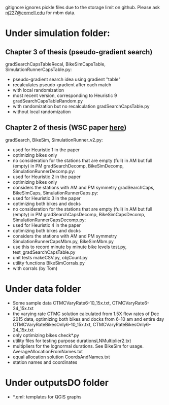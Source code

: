 gitignore ignores pickle files due to the storage limit on github. Please ask nj227@cornell.edu for mbm data. 
# Under simulation folder: 
## Chapter 3 of thesis (pseudo-gradient search)
gradSearchCapsTableRecal, BikeSimCapsTable, SimulationRunnerCapsTable.py:
- pseudo-gradient search idea using gradient "table"
- recalculates pseudo-gradient after each match
- with local randomization
- most recent version, corresponding to Heuristic 9
gradSearchCapsTableRandom.py
- with randomization but no recalculation
gradSearchCapsTable.py
- without local randomization
## Chapter 2 of thesis (WSC paper [here](http://dl.acm.org/citation.cfm?id=3042182))
gradSearch, BikeSim, SimulationRunner_v2.py:
- used for Heuristic 1 in the paper
- optimizing bikes only
- no consideration for the stations that are empty (full) in AM but full (empty) in PM
gradSearchDecomp, BikeSimDecomp, SimulationRunnerDecomp.py:
- used for Heuristic 2 in the paper
- optimizing bikes only
- considers the stations with AM and PM symmetry
gradSearchCaps, BikeSimCaps, SimulationRunnerCaps.py:
- used for Heuristic 3 in the paper
- optimizing both bikes and docks
- no consideration for the stations that are empty (full) in AM but full (empty) in PM
gradSearchCapsDecomp, BikeSimCapsDecomp, SimulationRunnerCapsDecomp.py:
- used for Heuristic 4 in the paper
- optimizing both bikes and docks
- considers the stations with AM and PM symmetry
SimulationRunnerCapsMbm.py, BikeSimMbm.py
- use this to record minute by minute bike levels
test.py, test_gradSearchCapsTable.py
- unit tests
makeCSV.py, objCount.py
- utility functions
BikeSimCorrals.py
- with corrals (by Tom)
# Under data folder
- Some sample data
CTMCVaryRate6-10_15x.txt, CTMCVaryRate6-24_15x.txt
- the varying rate CTMC solution calculated from 1.5X flow rates of Dec 2015 data, optimizing both bikes and docks from 6-10 am and entire day
CTMCVaryRateBikesOnly6-10_15x.txt, CTMCVaryRateBikesOnly6-24_15x.txt
- only optimizing bikes
check*.py
- utility files for testing purpose
durationsLNMultiplier2.txt
- multipliers for the lognormal durations. See BikeSim for usage.
AverageAllocationFromNames.txt
- equal allocation solution
CoordsAndNames.txt
- station names and coordinates
# Under outputsDO folder
- *.qml: templates for QGIS graphs